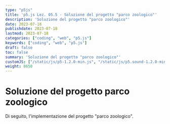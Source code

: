 ```yaml
---
type: "p5js"
title: 'p5.js Lez. 05.5 - Soluzione del progetto "parco zoologico"'
description: 'Soluzione del progetto "parco zoologico"'
date: 2023-07-18
publishdate: 2023-07-18
lastmod: 2023-07-18
categories: ["coding", "web", "p5.js"]
keywords: ["coding", "web", "p5.js"]
draft: false
toc: false
summary: 'Soluzione del progetto "parco zoologico"'
customJS: ["/static/js/p5-1.2.0-min.js", "/static/js/p5.sound-1.2.0-min.js", "/static/coding/web/p5js/progettoParcoZoologico.js"]
weight: 8650
---
```


# Soluzione del progetto parco zoologico

Di seguito, l'implementazione del progetto "parco zoologico".

<div id="progettoParcoZoologico"></div>
